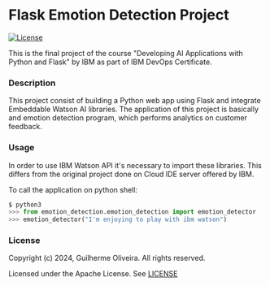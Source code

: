 # Flask Emotion Detection Project

[![License](https://img.shields.io/badge/License-Apache-yellow.svg)](https://opensource.org/license/apache-2-0)

This is the final project of the course "Developing AI Applications with Python and Flask" by IBM as part of IBM DevOps Certificate.

### Description

This project consist of building a Python web app using Flask and integrate Embeddable Watson AI libraries. The application of this project is basically and emotion detection program, which performs analytics on customer feedback.

### Usage

In order to use IBM Watson API it's necessary to import these libraries. This differs from the original project done on Cloud IDE server offered by IBM.

To call the application on python shell:

```python
$ python3
>>> from emotion_detection.emotion_detection import emotion_detector
>>> emotion_detector("I'm enjoying to play with ibm watson")
```


### License

Copyright (c) 2024, Guilherme Oliveira. All rights reserved.

Licensed under the Apache License. See [LICENSE](LICENSE)